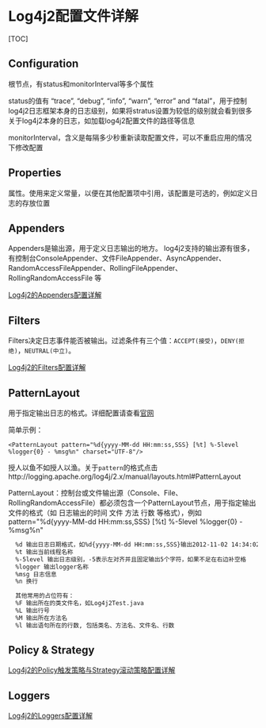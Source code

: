 # Log4j2配置文件详解

[TOC]

## Configuration

根节点，有status和monitorInterval等多个属性

status的值有 “trace”, “debug”, “info”, “warn”, “error” and “fatal”，用于控制log4j2日志框架本身的日志级别，如果将stratus设置为较低的级别就会看到很多关于log4j2本身的日志，如加载log4j2配置文件的路径等信息

monitorInterval，含义是每隔多少秒重新读取配置文件，可以不重启应用的情况下修改配置



## Properties

属性。使用来定义常量，以便在其他配置项中引用，该配置是可选的，例如定义日志的存放位置



## Appenders

Appenders是输出源，用于定义日志输出的地方。
log4j2支持的输出源有很多，有控制台ConsoleAppender、文件FileAppender、AsyncAppender、RandomAccessFileAppender、RollingFileAppender、RollingRandomAccessFile 等

[Log4j2的Appenders配置详解](https://blog.csdn.net/ThinkWon/article/details/101625820)



## Filters

Filters决定日志事件能否被输出。过滤条件有三个值：`ACCEPT(接受)`，`DENY(拒绝)`，`NEUTRAL(中立)`。

[Log4j2的Filters配置详解](https://blog.csdn.net/ThinkWon/article/details/101627162)



## PatternLayout

用于指定输出日志的格式。详细配置请查看[官网](http://logging.apache.org/log4j/2.x/manual/layouts.html#PatternLayout)

简单示例：

```
<PatternLayout pattern="%d{yyyy-MM-dd HH:mm:ss,SSS} [%t] %-5level %logger{0} - %msg%n" charset="UTF-8"/>
```

授人以鱼不如授人以渔。关于`pattern`的格式点击http://logging.apache.org/log4j/2.x/manual/layouts.html#PatternLayout

PatternLayout：控制台或文件输出源（Console、File、RollingRandomAccessFile）都必须包含一个PatternLayout节点，用于指定输出文件的格式（如 日志输出的时间 文件 方法 行数 等格式），例如 pattern="%d{yyyy-MM-dd HH:mm:ss,SSS} [%t] %-5level %logger{0} - %msg%n"

```xml
  %d 输出日志日期格式，如%d{yyyy-MM-dd HH:mm:ss,SSS}输出2012-11-02 14:34:02,123
  %t 输出当前线程名称
  %-5level 输出日志级别，-5表示左对齐并且固定输出5个字符，如果不足在右边补空格
  %logger 输出logger名称
  %msg 日志信息
  %n 换行

  其他常用的占位符有：
  %F 输出所在的类文件名，如Log4j2Test.java
  %L 输出行号
  %M 输出所在方法名
  %l 输出语句所在的行数, 包括类名、方法名、文件名、行数
```



## Policy & Strategy

[Log4j2的Policy触发策略与Strategy滚动策略配置详解](https://blog.csdn.net/ThinkWon/article/details/101628222)



## Loggers

[Log4j2的Loggers配置详解](https://blog.csdn.net/ThinkWon/article/details/101628736)
